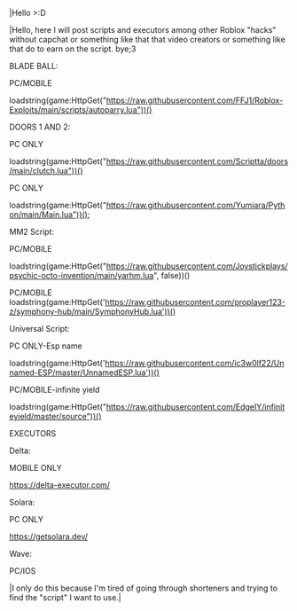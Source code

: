 |Hello >:D


|Hello, here I will post scripts and executors among other Roblox "hacks" without capchat or something like that that video creators or something like that do to earn on the script. bye;3




BLADE BALL:

PC/MOBILE

loadstring(game:HttpGet("https://raw.githubusercontent.com/FFJ1/Roblox-Exploits/main/scripts/autoparry.lua"))()








DOORS 1 AND 2:

PC ONLY

loadstring(game:HttpGet("https://raw.githubusercontent.com/Scriptta/doors/main/clutch.lua"))()

PC ONLY

loadstring(game:HttpGet("https://raw.githubusercontent.com/Yumiara/Python/main/Main.lua"))();













MM2 Script:

PC/MOBILE

loadstring(game:HttpGet("https://raw.githubusercontent.com/Joystickplays/psychic-octo-invention/main/yarhm.lua", false))()

PC/MOBILE
 loadstring(game:HttpGet('https://raw.githubusercontent.com/proplayer123-z/symphony-hub/main/SymphonyHub.lua'))() 

Universal Script:

PC ONLY-Esp name

loadstring(game:HttpGet('https://raw.githubusercontent.com/ic3w0lf22/Unnamed-ESP/master/UnnamedESP.lua'))()

PC/MOBILE-infinite yield

loadstring(game:HttpGet("https://raw.githubusercontent.com/EdgeIY/infiniteyield/master/source"))()


EXECUTORS

Delta:

MOBILE ONLY

https://delta-executor.com/

Solara:

PC ONLY

https://getsolara.dev/

Wave:

PC/IOS











































































|I only do this because I'm tired of going through shorteners and trying to find the "script" I want to use.|
